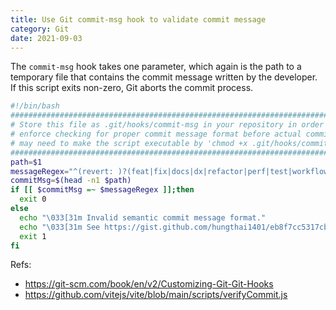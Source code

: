 ```yaml
---
title: Use Git commit-msg hook to validate commit message
category: Git
date: 2021-09-03
---
```


The `commit-msg` hook takes one parameter, which again is the path to a temporary file that contains the commit message written by the developer. If this script exits non-zero, Git aborts the commit process.

```bash
#!/bin/bash
################################################################################
# Store this file as .git/hooks/commit-msg in your repository in order to      #
# enforce checking for proper commit message format before actual commits. You #
# may need to make the script executable by 'chmod +x .git/hooks/commit-msg'.  #
################################################################################
path=$1
messageRegex="^(revert: )?(feat|fix|docs|dx|refactor|perf|test|workflow|build|ci|chore|types|wip|release|deps)(\(.+\))?: .{1,50}"
commitMsg=$(head -n1 $path)
if [[ $commitMsg =~ $messageRegex ]];then
  exit 0
else
  echo "\033[31m Invalid semantic commit message format."
  echo "\033[31m See https://gist.github.com/hungthai1401/eb8f7cc5317cb29b937c90f20098560d for more details"
  exit 1
fi
```

Refs:

- https://git-scm.com/book/en/v2/Customizing-Git-Git-Hooks
- https://github.com/vitejs/vite/blob/main/scripts/verifyCommit.js
